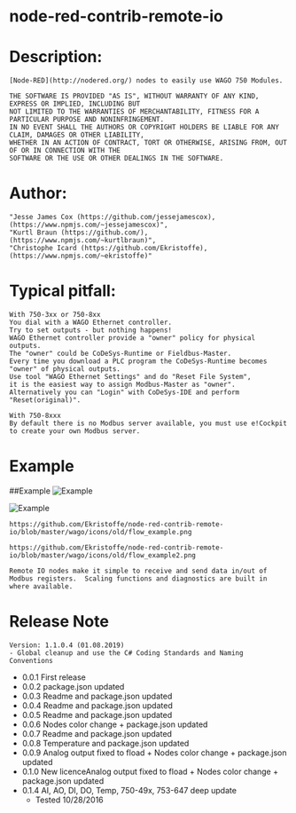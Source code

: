 # node-red-contrib-remote-io

# Description:
	[Node-RED](http://nodered.org/) nodes to easily use WAGO 750 Modules. 

	THE SOFTWARE IS PROVIDED "AS IS", WITHOUT WARRANTY OF ANY KIND, EXPRESS OR IMPLIED, INCLUDING BUT 
	NOT LIMITED TO THE WARRANTIES OF MERCHANTABILITY, FITNESS FOR A PARTICULAR PURPOSE AND NONINFRINGEMENT. 
	IN NO EVENT SHALL THE AUTHORS OR COPYRIGHT HOLDERS BE LIABLE FOR ANY CLAIM, DAMAGES OR OTHER LIABILITY, 
	WHETHER IN AN ACTION OF CONTRACT, TORT OR OTHERWISE, ARISING FROM, OUT OF OR IN CONNECTION WITH THE 
	SOFTWARE OR THE USE OR OTHER DEALINGS IN THE SOFTWARE.

# Author: 
	"Jesse James Cox (https://github.com/jessejamescox), (https://www.npmjs.com/~jessejamescox)",
	"Kurtl Braun (https://github.com/), (https://www.npmjs.com/~kurtlbraun)",
	"Christophe Icard (https://github.com/Ekristoffe), (https://www.npmjs.com/~ekristoffe)"
	
# Typical pitfall:
	With 750-3xx or 750-8xx
	You dial with a WAGO Ethernet controller.
	Try to set outputs - but nothing happens!
	WAGO Ethernet controller provide a "owner" policy for physical outputs.
	The "owner" could be CoDeSys-Runtime or Fieldbus-Master.
	Every time you download a PLC program the CoDeSys-Runtime becomes "owner" of physical outputs.
	Use tool "WAGO Ethernet Settings" and do "Reset File System",
	it is the easiest way to assign Modbus-Master as "owner".
	Alternatively you can "Login" with CoDeSys-IDE and perform "Reset(original)".

	With 750-8xxx
	By default there is no Modbus server available, you must use e!Cockpit to create your own Modbus server.
	
# Example
##Example
![Example](https://github.com/Ekristoffe/node-red-contrib-remote-io/blob/master/wago/icons/old/flow_example.png)

![Example](https://github.com/Ekristoffe/node-red-contrib-remote-io/blob/master/wago/icons/old/flow_example2.png)

	https://github.com/Ekristoffe/node-red-contrib-remote-io/blob/master/wago/icons/old/flow_example.png

	https://github.com/Ekristoffe/node-red-contrib-remote-io/blob/master/wago/icons/old/flow_example2.png

	Remote IO nodes make it simple to receive and send data in/out of Modbus registers.  Scaling functions and diagnostics are built in where available.

# Release Note
	Version: 1.1.0.4 (01.08.2019)
	- Global cleanup and use the C# Coding Standards and Naming Conventions
* 0.0.1	First release
* 0.0.2	package.json updated
* 0.0.3	Readme and package.json updated
* 0.0.4	Readme and package.json updated
* 0.0.5	Readme and package.json updated
* 0.0.6	Nodes color change + package.json updated
* 0.0.7	Readme and package.json updated
* 0.0.8	Temperature and package.json updated
* 0.0.9	Analog output fixed to fload + Nodes color change + package.json updated
* 0.1.0	New licenceAnalog output fixed to fload + Nodes color change + package.json updated
* 0.1.4	AI, AO, DI, DO, Temp, 750-49x, 753-647 deep update
  * Tested 10/28/2016
